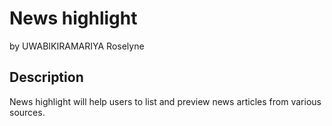 # News highlight

by UWABIKIRAMARIYA Roselyne

## Description

News highlight will help users to list and preview news articles from various sources.   

